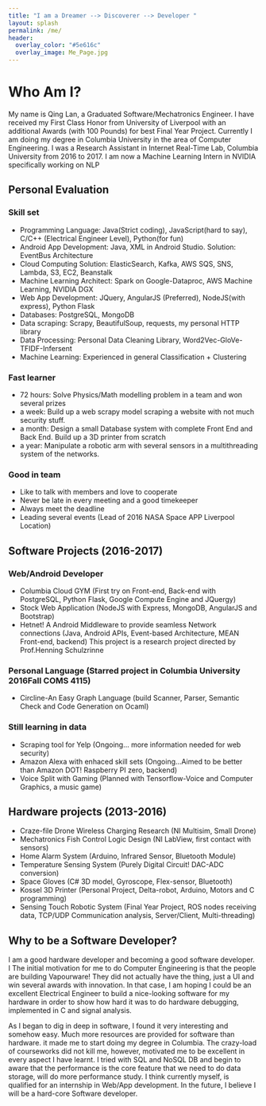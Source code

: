 ```yaml
---
title: "I am a Dreamer --> Discoverer --> Developer "
layout: splash
permalink: /me/
header:
  overlay_color: "#5e616c"
  overlay_image: Me_Page.jpg
---
```


# Who Am I?

My name is Qing Lan, a Graduated Software/Mechatronics Engineer. I have received my First Class Honor from University of Liverpool with an additional Awards (with 100 Pounds) for best Final Year Project. Currently I am doing my degree in Columbia University in the area of Computer Engineering. I was a Research Assistant in Internet Real-Time Lab, Columbia University from 2016 to 2017. I am now a Machine Learning Intern in NVIDIA specifically working on NLP

## Personal Evaluation

### Skill set
- Programming Language: Java(Strict coding), JavaScript(hard to say), C/C++ (Electrical Engineer Level), Python(for fun)
- Android App Development: Java, XML in Android Studio. Solution: EventBus Architecture
- Cloud Computing Solution: ElasticSearch, Kafka, AWS SQS, SNS, Lambda, S3, EC2, Beanstalk
- Machine Learning Architect: Spark on Google-Dataproc, AWS Machine Learning, NVIDIA DGX
- Web App Development: JQuery, AngularJS (Preferred), NodeJS(with express), Python Flask
- Databases: PostgreSQL, MongoDB
- Data scraping: Scrapy, BeautifulSoup, requests, my personal HTTP library
- Data Processing: Personal Data Cleaning Library, Word2Vec-GloVe-TFIDF-Infersent
- Machine Learning: Experienced in general Classification + Clustering 

### Fast learner
- 72 hours: Solve Physics/Math modelling problem in a team and won several prizes
- a week: Build up a web scrapy model scraping a website with not much security stuff.
- a month: Design a small Database system with complete Front End and Back End. Build up a 3D printer from scratch
- a year: Manipulate a robotic arm with several sensors in a multithreading system of the networks.

### Good in team
- Like to talk with members and love to cooperate
- Never be late in every meeting and a good timekeeper
- Always meet the deadline
- Leading several events (Lead of 2016 NASA Space APP Liverpool Location)

## Software Projects (2016-2017)

### Web/Android Developer
- Columbia Cloud GYM (First try on Front-end, Back-end with PostgreSQL, Python Flask, Google Compute Engine and JQuergy)
- Stock Web Application (NodeJS with Express, MongoDB, AngularJS and Bootstrap)
- Hetnet! A Android Middleware to provide seamless Network connections (Java, Android APIs, Event-based Architecture, MEAN Front-end, backend) This project is a research project directed by Prof.Henning Schulzrinne

### Personal Language (Starred project in Columbia University 2016Fall COMS 4115)
- Circline-An Easy Graph Language (build Scanner, Parser, Semantic Check and Code Generation on Ocaml)

### Still learning in data
- Scraping tool for Yelp (Ongoing... more information needed for web security)
- Amazon Alexa with enhaced skill sets (Ongoing...Aimed to be better than Amazon DOT! Raspberry PI zero, backend)
- Voice Split with Gaming (Planned with Tensorflow-Voice and Computer Graphics, a music game)

## Hardware projects (2013-2016)
- Craze-file Drone Wireless Charging Research (NI Multisim, Small Drone)
- Mechatronics Fish Control Logic Design (NI LabView, first contact with sensors)
- Home Alarm System (Arduino, Infrared Sensor, Bluetooth Module)
- Temperature Sensing System (Purely Digital Circuit! DAC-ADC conversion)
- Space Gloves (C# 3D model, Gyroscope, Flex-sensor, Bluetooth)
- Kossel 3D Printer (Personal Project, Delta-robot, Arduino, Motors and C programming)
- Sensing Touch Robotic System (Final Year Project, ROS nodes receiving data, TCP/UDP Communication analysis, Server/Client, Multi-threading)

## Why to be a Software Developer?
I am a good hardware developer and becoming a good software developer. I The initial motivation for me to do Computer Engineering is that the people are building Vapourware! They did not actually have the thing, just a UI and win several awards with innovation. In that case, I am hoping I could be an excellent Electrical Engineer to build a nice-looking software for my hardware in order to show how hard it was to do hardware debugging, implemented in C and signal analysis.

As I began to dig in deep in software, I found it very interesting and somehow easy. Much more resources are provided for software than hardware. it made me to start doing my degree in Columbia. The crazy-load of courseworks did not kill me, however, motivated me to be excellent in every aspect I have learnt. I tried with SQL and NoSQL DB and begin to aware that the performance is the core feature that we need to do data storage, will do more performance study. I think currently myself, is qualified for an internship in Web/App development. In the future, I believe I will be a hard-core Software developer.
